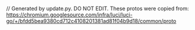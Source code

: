 // Generated by update.py. DO NOT EDIT.
These protos were copied from:
https://chromium.googlesource.com/infra/luci/luci-go/+/bfdd5bea9380cd712c4108201381ad81f04b9d18/common/proto
